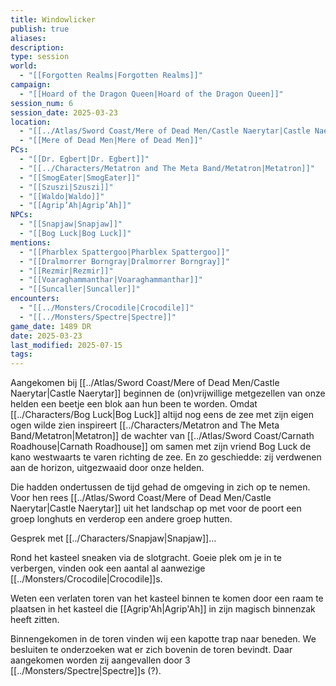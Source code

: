 ```yaml
---
title: Windowlicker
publish: true
aliases: 
description: 
type: session
world:
  - "[[Forgotten Realms|Forgotten Realms]]"
campaign:
  - "[[Hoard of the Dragon Queen|Hoard of the Dragon Queen]]"
session_num: 6
session_date: 2025-03-23
location:
  - "[[../Atlas/Sword Coast/Mere of Dead Men/Castle Naerytar|Castle Naerytar]]"
  - "[[Mere of Dead Men|Mere of Dead Men]]"
PCs:
  - "[[Dr. Egbert|Dr. Egbert]]"
  - "[[../Characters/Metatron and The Meta Band/Metatron|Metatron]]"
  - "[[SmogEater|SmogEater]]"
  - "[[Szuszi|Szuszi]]"
  - "[[Waldo|Waldo]]"
  - "[[Agrip’Ah|Agrip’Ah]]"
NPCs:
  - "[[Snapjaw|Snapjaw]]"
  - "[[Bog Luck|Bog Luck]]"
mentions:
  - "[[Pharblex Spattergoo|Pharblex Spattergoo]]"
  - "[[Dralmorrer Borngray|Dralmorrer Borngray]]"
  - "[[Rezmir|Rezmir]]"
  - "[[Voaraghammanthar|Voaraghammanthar]]"
  - "[[Suncaller|Suncaller]]"
encounters:
  - "[[../Monsters/Crocodile|Crocodile]]"
  - "[[../Monsters/Spectre|Spectre]]"
game_date: 1489 DR
date: 2025-03-23
last_modified: 2025-07-15
tags: 
---
```


Aangekomen bij [[../Atlas/Sword Coast/Mere of Dead Men/Castle Naerytar|Castle Naerytar]] beginnen de (on)vrijwillige metgezellen van onze helden een beetje een blok aan hun been te worden. Omdat [[../Characters/Bog Luck|Bog Luck]] altijd nog eens de zee met zijn eigen ogen wilde zien inspireert [[../Characters/Metatron and The Meta Band/Metatron|Metatron]] de wachter van [[../Atlas/Sword Coast/Carnath Roadhouse|Carnath Roadhouse]] om samen met zijn vriend Bog Luck de kano westwaarts te varen richting de zee. En zo geschiedde: zij verdwenen aan de horizon, uitgezwaaid door onze helden. 

Die hadden ondertussen de tijd gehad de omgeving in zich op te nemen. Voor hen rees [[../Atlas/Sword Coast/Mere of Dead Men/Castle Naerytar|Castle Naerytar]] uit het landschap op met voor de poort een groep longhuts en verderop een andere groep hutten. 

Gesprek met [[../Characters/Snapjaw|Snapjaw]]...

Rond het kasteel sneaken via de slotgracht. Goeie plek om je in te verbergen, vinden ook een aantal al aanwezige  [[../Monsters/Crocodile|Crocodile]]s.

Weten een verlaten toren van het kasteel binnen te komen door een raam te plaatsen in het kasteel die [[Agrip'Ah|Agrip'Ah]] in zijn magisch binnenzak heeft zitten.

Binnengekomen in de toren vinden wij een kapotte trap naar beneden. We besluiten te onderzoeken wat er zich bovenin de toren bevindt. Daar aangekomen worden zij aangevallen door 3 [[../Monsters/Spectre|Spectre]]s (?).